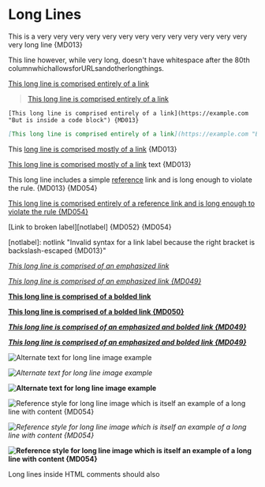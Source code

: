 # Long Lines

This is a very very very very very very very very very very very very very very long line {MD013}

This line however, while very long, doesn't have whitespace after the 80th columnwhichallowsforURLsandotherlongthings.

[This long line is comprised entirely of a link](https://example.com "This is the long link's title")

> [This long line is comprised entirely of a link](https://example.com "This is the long link's title")

    [This long line is comprised entirely of a link](https://example.com "But is inside a code block") {MD013}

```markdown
[This long line is comprised entirely of a link](https://example.com "But is inside a code block") {MD013} {MD046:13}
```

This [long line is comprised mostly of a link](https://example.com "This is the long link's title") {MD013}

[This long line is comprised mostly of a link](https://example.com "This is the long link's title") text {MD013}

This long line includes a simple [reference][label] link and is long enough to violate the rule. {MD013} {MD054}

[This long line is comprised entirely of a reference link and is long enough to violate the rule {MD054}][label]

[label]: https://example.org "Title for a link reference that is itself long enough to violate the rule"

[Link to broken label][notlabel] {MD052} {MD054}

[notlabel\]: notlink "Invalid syntax for a link label because the right bracket is backslash-escaped {MD013}"

[](https://example.com "This long line is comprised entirely of a link with empty text and a non-empty title")

*[This long line is comprised of an emphasized link](https://example.com "This is the long link's title")*

_[This long line is comprised of an emphasized link {MD049}](https://example.com "This is the long link's title")_

**[This long line is comprised of a bolded link](https://example.com "This is the long link's title")**

__[This long line is comprised of a bolded link {MD050}](https://example.com "This is the long link's title")__

_**[This long line is comprised of an emphasized and bolded link {MD049}](https://example.com "This is the long link's title")**_

**_[This long line is comprised of an emphasized and bolded link {MD049}](https://example.com "This is the long link's title")_**

*[](https://example.com "This long line is comprised of an emphasized link with empty text and a non-empty title")*

**[](https://example.com "This long line is comprised of a bolded link with empty text and a non-empty title")**

![Alternate text for long line image example](https://example.com "Title text for long line image example")

*![Alternate text for long line image example](https://example.com "Title text for long line image example")*

**![Alternate text for long line image example](https://example.com "Title text for long line image example")**

![Reference style for long line image which is itself an example of a long line with content {MD054}][image]

*![Reference style for long line image which is itself an example of a long line with content {MD054}][image]*

**![Reference style for long line image which is itself an example of a long line with content {MD054}][image]**

[image]: https://example.com "Title text for long line image example using reference style for image details"

<!--
Long lines inside HTML comments should also produce a violation of the line-length rule. {MD013}
-->

<!--
Long lines inside HTML comments should also produce a violation of the line-length rule. {MD013}
Long lines inside HTML comments should also produce a violation of the line-length rule. {MD013}
-->

<!-- Long lines inside HTML comments should also produce a violation of the line-length rule. {MD013} -->

Long lines inside HTML comments should also <!-- produce a violation of the line-length rule. {MD013} -->
